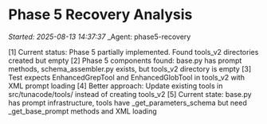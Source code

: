 # Phase 5 Recovery Analysis
_Started: 2025-08-13 14:37:37_
_Agent: phase5-recovery

[1] Current status: Phase 5 partially implemented. Found tools_v2 directories created but empty
[2] Phase 5 components found: base.py has prompt methods, schema_assembler.py exists, but tools_v2 directory is empty
[3] Test expects EnhancedGrepTool and EnhancedGlobTool in tools_v2 with XML prompt loading
[4] Better approach: Update existing tools in src/tunacode/tools/ instead of creating tools_v2
[5] Current state: base.py has prompt infrastructure, tools have _get_parameters_schema but need _get_base_prompt methods and XML loading
